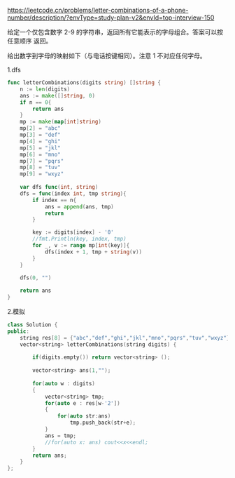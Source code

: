 https://leetcode.cn/problems/letter-combinations-of-a-phone-number/description/?envType=study-plan-v2&envId=top-interview-150

给定一个仅包含数字 2-9 的字符串，返回所有它能表示的字母组合。答案可以按 任意顺序 返回。

给出数字到字母的映射如下（与电话按键相同）。注意 1 不对应任何字母。


1.dfs

```go
func letterCombinations(digits string) []string {
    n := len(digits)
    ans := make([]string, 0)
    if n == 0{
        return ans
    }
    mp := make(map[int]string)
    mp[2] = "abc"
    mp[3] = "def"
    mp[4] = "ghi"
    mp[5] = "jkl"
    mp[6] = "mno"
    mp[7] = "pqrs"
    mp[8] = "tuv"
    mp[9] = "wxyz"
    
    var dfs func(int, string)
    dfs = func(index int, tmp string){
        if index == n{
            ans = append(ans, tmp)
            return 
        } 

        key := digits[index] - '0'
        //fmt.Println(key, index, tmp)
        for _, v := range mp[int(key)]{
            dfs(index + 1, tmp + string(v))
        }
    }
    
    dfs(0, "")

    return ans
}
```

2.模拟

```c++
class Solution {
public:
    string res[8] = {"abc","def","ghi","jkl","mno","pqrs","tuv","wxyz"};
    vector<string> letterCombinations(string digits) {
        
        if(digits.empty()) return vector<string> ();
        
        vector<string> ans(1,"");
        
        for(auto w : digits)
        {
            vector<string> tmp;
            for(auto e : res[w-'2'])
            {
                for(auto str:ans)
                    tmp.push_back(str+e);
            }
            ans = tmp;
            //for(auto x: ans) cout<<x<<endl;
        }
        return ans;
    }
};
```